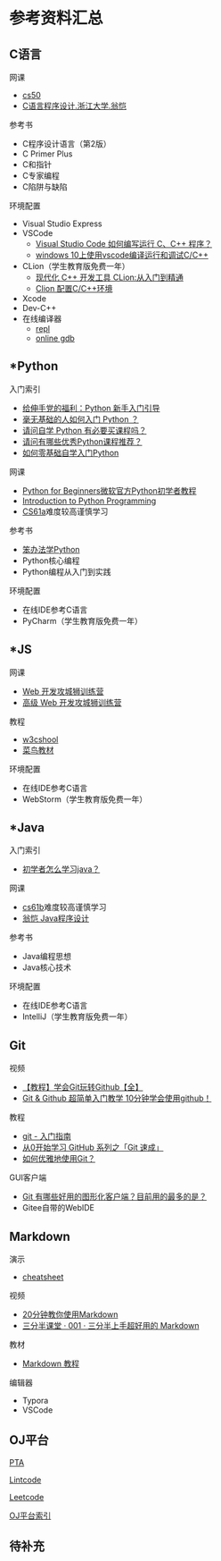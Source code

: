 # 参考资料汇总

## C语言

网课

- [cs50](http://open.163.com/newview/movie/free?pid=M6U6LS8CV&mid=M6U6MHDUR)
- [C语言程序设计.浙江大学.翁恺](https://www.bilibili.com/video/av15267247)

参考书

- C程序设计语言（第2版）
- C Primer Plus
- C和指针
- C专家编程
- C陷阱与缺陷

环境配置

- Visual Studio Express
- VSCode
  - [Visual Studio Code 如何编写运行 C、C++ 程序？](https://www.zhihu.com/question/30315894)
  - [windows 10上使用vscode编译运行和调试C/C++](https://zhuanlan.zhihu.com/p/77645306)
- CLion（学生教育版免费一年）
  - [现代化 C++ 开发工具 CLion:从入门到精通](https://zhuanlan.zhihu.com/p/97175720)
  - [Clion 配置C/C++环境](https://zhuanlan.zhihu.com/p/40776005)
- Xcode
- Dev-C++
- 在线编译器
  - [repl](https://repl.it/languages/c)
  - [online gdb](https://www.onlinegdb.com/)

## *Python

入门索引

- [给伸手党的福利：Python 新手入门引导](https://zhuanlan.zhihu.com/p/25824007)
- [毫无基础的人如何入门 Python ？](https://www.zhihu.com/question/32048560)
- [请问自学 Python 有必要买课程吗？](https://www.zhihu.com/question/318258554)
- [请问有哪些优秀Python课程推荐？](https://www.zhihu.com/question/58081520)
- [如何零基础自学入门Python](https://zhuanlan.zhihu.com/p/29195069)

网课

- [Python for Beginners微软官方Python初学者教程](https://www.bilibili.com/video/av69042526)
- [Introduction to Python Programming](https://cn.udacity.com/course/introduction-to-python--ud1110)
- [CS61a](https://cs61a.org/)难度较高谨慎学习

参考书

- [笨办法学Python](https://flyouting.gitbooks.io/learn-python-the-hard-way-cn/content/)
- Python核心编程
- Python编程从入门到实践

环境配置

- 在线IDE参考C语言
- PyCharm（学生教育版免费一年）

## *JS

网课

- [Web 开发攻城狮训练营](https://www.bilibili.com/video/av68903874)
- [高级 Web 开发攻城狮训练营](https://www.bilibili.com/video/av86712776)

教程

- [w3cshool](https://www.w3cschool.cn/tutorial)
- [菜鸟教材](https://www.runoob.com/)

环境配置

- 在线IDE参考C语言
- WebStorm（学生教育版免费一年）

## *Java

入门索引

- [初学者怎么学习java？](https://www.zhihu.com/question/52406861)

网课

- [cs61b](https://inst.eecs.berkeley.edu/~cs61b/archives.html)难度较高谨慎学习
- [翁恺 Java程序设计](https://www.bilibili.com/video/av77648377)

参考书

- Java编程思想
- Java核心技术

环境配置

- 在线IDE参考C语言
- IntelliJ（学生教育版免费一年）

## Git

视频

- [【教程】学会Git玩转Github【全】](https://www.bilibili.com/video/av10475153)
- [Git & Github 超简单入门教学 10分钟学会使用github！](https://www.bilibili.com/video/av62967996)

教程

- [git - 入门指南](https://zhuanlan.zhihu.com/p/21193604)
- [从0开始学习 GitHub 系列之「Git 速成」](https://zhuanlan.zhihu.com/p/21269318)
- [如何优雅地使用Git？](https://www.zhihu.com/question/20866683)

GUI客户端

- [Git 有哪些好用的图形化客户端？目前用的最多的是？](https://www.zhihu.com/question/22932048)
- Gitee自带的WebIDE

## Markdown

演示

- [cheatsheet](./md-cheatsheet.pdf)

视频

- [20分钟教你使用Markdown](https://www.bilibili.com/video/av8819726)
- [三分半课堂 · 001 · 三分半上手超好用的 Markdown](https://www.bilibili.com/video/av13289789)

教材

- [Markdown 教程](https://www.runoob.com/markdown/md-tutorial.html)

编辑器

- Typora
- VSCode

## OJ平台

[PTA](https://pintia.cn/)

[Lintcode](https://www.lintcode.com/)

[Leetcode](https://leetcode-cn.com/)

[OJ平台索引](https://www.zhihu.com/question/25574458)

## 待补充

